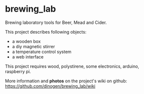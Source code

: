# brewing_lab
Brewing laboratory tools for Beer, Mead and Cider.

This project describes following objects:
- a wooden box
- a diy magnetic stirrer
- a temperature control system
- a web interface

This project requires wood, polystirene, some electronics, arduino, raspberry pi.

More information and **photos** on the project's wiki on github:  
https://github.com/dinogen/brewing_lab/wiki

